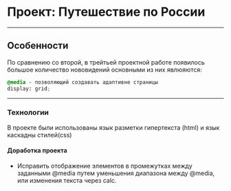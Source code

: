  # Проект: Путешествие по России
---
## Особенности
По сравнению со второй, в трейтьей проектной работе появилось большое количество нововидений основными из них явлюяются:
```css
@media - позволяющий создавать адаптивне страницы
display: grid;
```
---
### Технологии
В проекте были использованы язык разметки гипертекста (html) и язык каскадны стилей(css) 
#### Доработка проекта
* Исправить отображение элементов в промежутках между заданными @media путем уменьшения диапазона между @media, или изменения текста через calc.